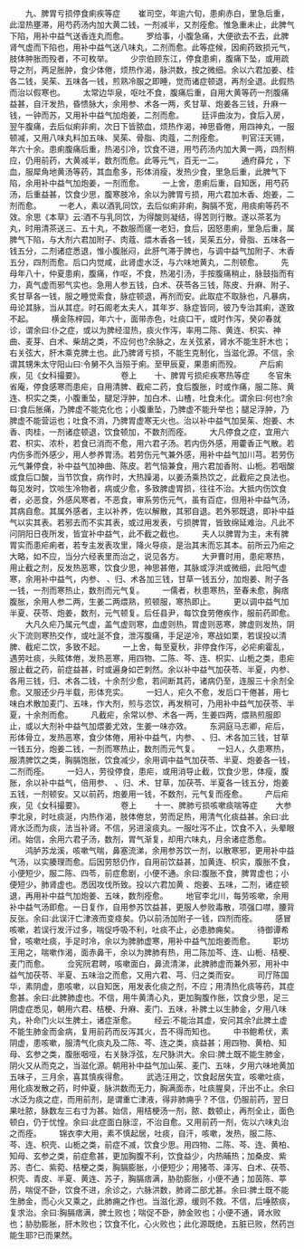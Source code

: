 <!-- { "loadSidebar": true } -->
　　九、脾胃亏损停食痢疾等症
　　崔司空，年逾六旬，患痢赤白，里急后重，此湿热壅滞，用芍药汤内加大黄二钱，一剂减半，又剂痊愈。惟急重未止，此脾气下陷，用补中益气送香连丸而愈。
　　罗给事，小腹急痛，大便欲去不去，此脾肾气虚而下陷也，用补中益气送八味丸，二剂而愈。此等症候，因痢药致损元气，肢体肿胀而殁者，不可枚举。
　　少宗伯顾东江，停食患痢，腹痛下坠，或用疏导之剂，两足胀肿，食少体倦，烦热作渴，脉洪数，按之微细。余以六君加姜、桂各二钱，吴茱、五味各一钱，煎熟冷服之即睡，觉而诸症顿退，再剂全退。此假热而治以假寒也。
　　太常边华泉，呕吐不食，腹痛后重，自用大黄等药一剂腹痛益甚，自汗发热，昏愦脉大，余用参、术各一两，炙甘草、炮姜各三钱，升麻一钱，一钟而苏，又用补中益气加炮姜，二剂而愈。
　　廷评曲汝为，食后入房，翌午腹痛，去后似痢非痢，次日下皆脓血，烦热作渴，神思昏倦，用四神丸，一服顿减，又用八味丸料加五味、吴茱、骨脂、肉蔻，二剂痊愈。
　　判官汪天锡，年六十余。患痢腹痛后重，热渴引冷，饮食不进，用芍药汤内加大黄一两，四剂稍应，仍用前药，大黄减半，数剂而愈。此等元气，百无一二。
　　通府薛允 ，下血，服犀角地黄汤等药，其血愈多，形体消瘦，发热少食，里急后重，此脾气下陷，余用补中益气加炮姜，一剂而愈。
　　一上舍，患痢后重，自知医，用芍药汤，后重益甚，饮食少思，腹寒肢冷，余以为脾胃亏损，用六君加木香、炮姜，二剂而愈。
　　一老人，素以酒乳同饮，去后似痢非痢，胸膈不宽，用痰痢等药不效。余思《本草》云∶酒不与乳同饮，为得酸则凝结，得苦则行散。遂以茶茗为丸，时用清茶送三、五十丸，不数服而瘥一老妇，食后，因怒患痢，里急后重，属脾气下陷，与大剂六君加附子、肉蔻、煨木香各一钱，吴茱五分，骨脂、五味各一钱五分，二剂诸症悉退，惟小腹胀闷，此肝气滞于脾也，与调中益气加附子、木香五分，四剂而愈。后口内觉咸，此肾虚水泛，与六味地黄丸，二剂顿愈。
　　先母年八十，仲夏患痢，腹痛，作呕，不食，热渴引汤，手按腹痛稍止，脉鼓指而有力，真气虚而邪气实也。急用人参五钱，白术、茯苓各三钱，陈皮、升麻、附子、炙甘草各一钱，服之睡觉索食，脉症顿退，再剂而安。此取症不取脉也，凡暴病，毋论其脉，当从其症。时石阁老太夫人，其年岁、脉症皆同，彼乃专治其痢，遂致不起。
　　横金陈梓园，年六十，面带赤色，吐痰口干，或时作泻，癸卯春就诊，谓余曰∶仆之症，或以为脾经湿热，痰火作泻，率用二陈、黄连、枳实、神曲、麦芽、白术、柴胡之类，不应何也?余脉之，左关弦紧，肾水不能生肝木也；右关弦大，肝木乘克脾土也。此乃脾肾亏损，不能生克制化，当滋化源。不信，余谓其甥朱太守阳山曰∶令舅不久当殒于痢。至甲辰夏，果患痢而殁。
　　产后痢疾，见《女科撮要》。
　　
　　卷上
　　十、脾胃亏损疟疾寒热等症
　　冬官朱省庵，停食感寒而患疟，自用清脾、截疟二药，食后腹胀，时或作痛，服二陈、黄连、枳实之类，小腹重坠，腿足浮肿，加白术、山楂，吐食未化。谓余曰∶何也?余曰∶食后胀痛，乃脾虚不能克化也；小腹重坠，乃脾虚不能升举也；腿足浮肿，乃脾虚不能营运也；吐食不消，乃脾胃虚寒无火也。治以补中益气加吴茱、炮姜、木香、肉桂，一剂诸症顿退，饮食顿加，不数剂而痊。
　　大凡停食之症，宜用六君、枳实、浓朴，若食已消而不愈，用六君子汤。若内伤外感，用藿香正气散。若内伤多而外感少，用人参养胃汤。若劳伤元气兼外感，用补中益气加川芎。若劳伤元气兼停食，补中益气加神曲、陈皮。若气恼兼食，用六君加香附、山栀。若咽酸或食后口酸，当节饮食，病作时，大热躁渴，以姜汤乘热饮之，此截疟之良法也。每见发时，饮啖生冷物者，病或少愈，多致脾虚胃损，往往不治。大抵内伤饮食者，必恶食，外感风寒者，不恶食，审系劳伤元气，虽有百症，但用补中益气汤，其病自愈。其属外感者，主以补养，佐以解散，其邪自退。若外邪既退，即补中益气以实其表。若邪去而不实其表，或过用发表，亏损脾胃，皆致绵延难治。凡此不问阴阳日夜所发，皆宜补中益气，此不截之截也。
　　夫人以脾胃为主，未有脾胃实而患疟痢者，若专主发表攻里，降火导痰，是治其末而忘其本。前所云乃疟之大略，如不应，当分六经表里而治之，说见各方。
　　大尹曹时用，患疟寒热，用止截之剂，反发热恶寒，饮食少思，神思甚倦，其脉或浮洪或微细，此阳气虚寒，余用补中益气，内参、 、归、术各加三钱，甘草一钱五分，加炮姜、附子各一钱，一剂而寒热止，数剂而元气复。
　　一儒者，秋患寒热，至春未愈，胸痞腹胀，余用人参二两，生姜二两煨熟，煎顿服，寒热即止。
　　更以调中益气加半夏、茯苓、炮姜，数剂，元气顿复。后任县尹，每饮食劳倦疾作，服前药即愈。
　　大凡久疟乃属元气虚，盖气虚则寒，血虚则热，胃虚则恶寒，脾虚则发热，阴火下流则寒热交作，或吐涎不食，泄泻腹痛，手足逆冷，寒战如栗，若误投以清脾、截疟二饮，多致不起。
　　一上舍，每至夏秋，非停食作泻，必疟痢霍乱，遇劳吐痰，头眩体倦，发热恶寒，用四物、二陈、芩、连、枳实、山栀之类，患疟服止截之药，前症益甚，时或遍身如芒刺然。余以补中益气加茯苓、半夏，内参、 各用三钱，归、术各二钱，十余剂少愈，若间断其药，诸病仍至，连服三十余剂全愈。又服还少丹半载，形体充实。
　　一妇人，疟久不愈，发后口干倦甚，用七味白术散加麦门、五味，作大剂，煎与恣饮，再发稍可，乃用补中益气加茯苓、半夏，十余剂而愈。
　　凡截疟，余常以参、术各一两，生姜四两，煨熟煎服即止，或以大剂补中益气加煨姜尤效，生姜一味亦效。
　　东洞庭马志卿，疟后，形体骨立，发热恶寒，食少体倦，用补中益气，内参、 、归、术各加三钱，甘草一钱五分，炮姜二钱，一剂而寒热止，数剂而元气复。
　　一妇人，久患寒热，服清脾饮之类，胸膈饱胀，饮食减少，余用调中益气加茯苓、半夏、炮姜各一钱，二剂而痊。
　　一妇人，劳役停食，患疟，或用消导止截，饮食少思，体瘦，腹胀，余以补中益气，倍用参、 、归、术、甘草，加茯苓、半夏各一钱五分，炮姜五钱，一剂顿安。又以前药，炮姜用一钱，不数剂，元气复而痊愈。
　　产后疟疾，见《女科撮要》。
　　
　　卷上
　　十一、脾肺亏损咳嗽痰喘等症
　　大参李北泉，时吐痰涎，内热作渴，肢体倦怠，劳而足热，用清气化痰益甚。余曰∶此肾水泛而为痰，法当补肾。不信，另进滚痰丸。一服吐泻不止，饮食不入，头晕眼闭。始信，余用六君子汤，数剂，胃气渐复，却用六味丸，月余诸症悉愈。
　　鸿胪苏龙溪，咳嗽气喘，鼻塞流涕，余用参苏饮一剂，以散寒邪，更用补中益气汤，以实腠理而愈。后因劳怒仍作，自用前饮益甚，加黄连、枳实，腹胀不食，小便短少，服二陈、四苓，前症愈剧，小便不通。余曰∶腹胀不食，脾胃虚也；小便短少，肺肾虚也。悉因攻伐所致。投以六君加黄 、炮姜、五味，二剂，诸症顿退，再用补中益气加炮姜、五味，数剂痊愈。
　　地官李北川，每劳咳嗽，余用补中益气汤即愈。一日复作，自用参苏饮益甚，更服人参败毒散，项强口噤，腰背反张。余曰∶此误汗亡津液而变痉矣。仍以前汤加附子一钱，四剂而痊。
　　感冒咳嗽，若误行发汗过多，喘促呼吸不利，吐痰不止，必患肺痈矣。
　　待御谭希曾，咳嗽吐痰，手足时冷，余以为脾肺虚寒，用补中益气加炮姜而愈。
　　职坊王用之，喘嗽作渴，面赤鼻干，余以为脾肺有热，用二陈加芩、连、山栀、桔梗、麦门而愈。
　　佥宪阮君聘，咳嗽面白，鼻流清涕，此脾肺虚而兼外邪，用补中益气加茯苓、半夏、五味治之而愈，又用六君、芎、归之类而安。
　　司厅陈国华，素阴虚，患咳嗽，以自知医，用发表化痰之剂，不应；用清热化痰等药，其症愈甚。余曰∶此脾肺虚也。不信，用牛黄清心丸，更加胸腹作胀，饮食少思，足三阴虚症悉见，朝用六君、桔梗、升麻、麦门、五味，补脾土以生肺金，夕用八味丸，补命门火以生脾土，诸症渐愈。
　　经云∶不能治其虚，安问其余?此脾土虚不能生肺金而金病，复用前药而反泻其火，吾不得而知也。
　　中书鲍希伏，素阴虚，患咳嗽，服清气化痰丸及二陈、芩、连之类，痰益甚；用四物、黄柏、知母、玄参之类，腹胀咽哑，右关脉浮弦，左尺脉洪大。余曰∶脾土既不能生肺金，阴火又从而克之，当滋化源。朝用补中益气加山茱、麦门、五味，夕用六味地黄加五味子，三月余，喜其慎疾得愈。
　　武选汪用之，饮食起居失宜，咳嗽吐痰，用化痰发散之药，时仲夏，脉洪数而无力，胸满面赤，吐痰腥臭，汗出不止。余曰∶水泛为痰之症，而用前剂，是谓重亡津液，得非肺痈乎？不信，仍服前药，翌日果吐脓，脉数左三右寸为甚。始信，用桔梗汤一剂，脓、数顿止，再剂全止，面色顿白，仍于忧惶。余曰∶此症面白脉涩，不治自愈。又用前药一剂，佐以六味丸治之而痊。
　　锦衣李大用，素不慎起居，吐痰，自汗，咳嗽，发热，服二陈、芩、连、枳壳、山栀之类，前症不减，饮食少思。用四物、二陈、芩、连、黄柏、知母、玄参之类，前症愈甚，更加胸腹不利，饮食益少，内热晡热；加桑皮、紫苏、杏仁、紫菀、桔梗之类，胸膈膨胀，小便短少；用猪苓、泽泻、白术、茯苓、枳壳、青皮、半夏、黄连、苏子，胸膈痞满，胁肋膨胀，小便不通；加茵陈、葶苈，喘促不卧，饮食不进，余诊之，六脉洪数，肺肾二部尤甚。余曰∶脾土既不能生肺金，而心火又乘之，此肺痈之作也。当滋化源，缓则不救。不信，后唾脓痰，复求治。余曰∶胸膈痞满，脾土败也；喘促不卧，肺金败也；小便不通，肾水败也；胁肋膨胀，肝木败也；饮食不化，心火败也；此化源既绝，五脏已败，然药岂能生耶?已而果然。
